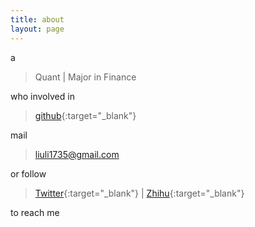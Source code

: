```yaml
---
title: about
layout: page
---
```


a

> Quant&nbsp;&#124;&nbsp;Major in Finance

who involved in

> [github](https://github.com/liuli1735){:target="_blank"}

mail

> liuli1735@gmail.com

or follow

> [Twitter](https://twitter.com/ll1735){:target="_blank"}&nbsp;&#124;&nbsp;[Zhihu](http://www.zhihu.com/people/ll1735){:target="_blank"}

to reach me
